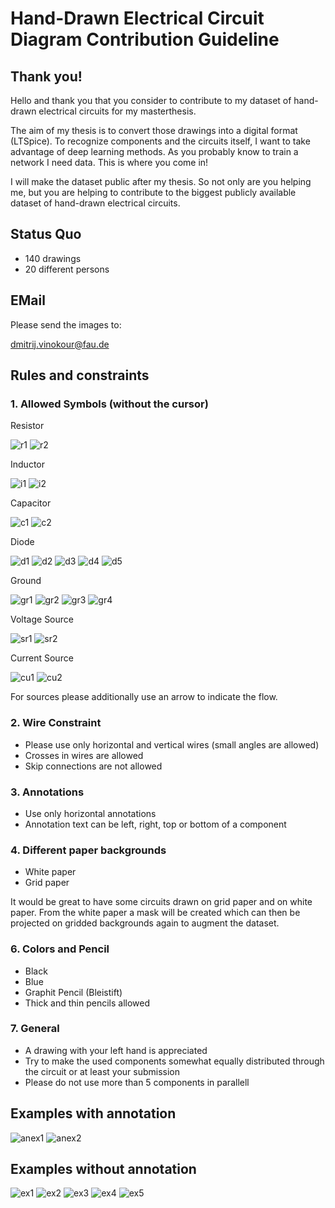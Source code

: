 # Hand-Drawn Electrical Circuit Diagram Contribution Guideline

## Thank you!

Hello and thank you that you consider to contribute to my dataset of hand-drawn electrical circuits for my masterthesis.

The aim of my thesis is to convert those drawings into a digital format (LTSpice). To recognize components and the circuits itself, I want to take advantage of deep learning methods. As you probably know to train a network I need data. This is where you come in!

I will make the dataset public after my thesis. So not only are you helping me, but you are helping to contribute to the biggest publicly available dataset of hand-drawn electrical circuits.

## Status Quo

- 140 drawings
- 20 different persons

## EMail

Please send the images to:

dmitrij.vinokour@fau.de

## Rules and constraints

### 1. Allowed Symbols (without the cursor)

Resistor

![r1](resistor.png)
![r2](resistor2.png)

Inductor

![i1](inductor2.png)
![i2](inductor.png)

Capacitor

![c1](capacitor2.png)
![c2](capacitor.png)

Diode

![d1](diode5.png)
![d2](diode2.png)
![d3](diode.png)
![d4](diode3.png)
![d5](diode4.png)

Ground

![gr1](ground.png)
![gr2](ground3.png)
![gr3](ground4.png)
![gr4](ground2.png)

Voltage Source


![sr1](source2.png)
![sr2](source.png)

Current Source

![cu1](current.png)
![cu2](current2.png)

For sources please additionally use an arrow to indicate the flow.

### 2. Wire Constraint

- Please use only horizontal and vertical wires (small angles are allowed)
- Crosses in wires are allowed
- Skip connections are not allowed

### 3. Annotations

- Use only horizontal annotations
- Annotation text can be left, right, top or bottom of a component

### 4. Different paper backgrounds

- White paper
- Grid paper

It would be great to have some circuits drawn on grid paper and on white paper. From the white paper a mask will be created which can then be projected on gridded backgrounds again to augment the dataset.

### 6. Colors and Pencil

- Black
- Blue
- Graphit Pencil (Bleistift)
- Thick and thin pencils allowed

### 7. General

- A drawing with your left hand is appreciated
- Try to make the used components somewhat equally distributed through the circuit or at least your submission
- Please do not use more than 5 components in parallell

## Examples with annotation


![anex1](annotated_ex1.jpg)
![anex2](annotated_ex2.jpg)

## Examples without annotation

![ex1](ex1.png)
![ex2](ex2.png)
![ex3](ex3.png)
![ex4](ex4.png)
![ex5](ex5.png)
